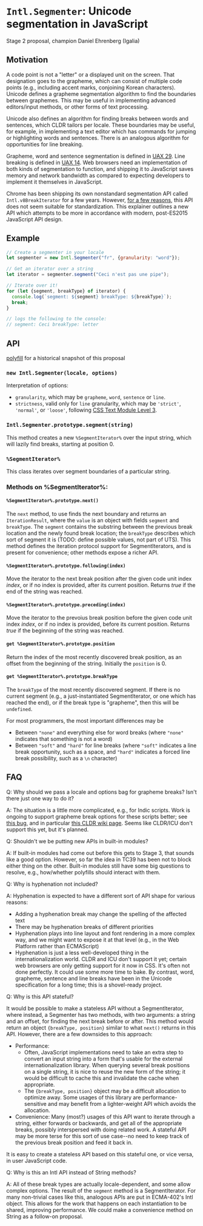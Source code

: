 # `Intl.Segmenter`: Unicode segmentation in JavaScript

Stage 2 proposal, champion Daniel Ehrenberg (Igalia)

## Motivation

A code point is not a "letter" or a displayed unit on the screen. That designation goes to the grapheme, which can consist of multiple code points (e.g., including accent marks, conjoining Korean characters). Unicode defines a grapheme segmentation algorithm to find the boundaries between graphemes. This may be useful in implementing advanced editors/input methods, or other forms of text processing.

Unicode also defines an algorithm for finding breaks between words and sentences, which CLDR tailors per locale. These boundaries may be useful, for example, in implementing a text editor which has commands for jumping or highlighting words and sentences. There is an analogous algorithm for opportunities for line breaking.

Grapheme, word and sentence segmentation is defined in [UAX 29](http://unicode.org/reports/tr29/). Line breaking is defined in [UAX 14](http://www.unicode.org/reports/tr14/). Web browsers need an implementation of both kinds of segmentation to function, and shipping it to JavaScript saves memory and network bandwidth as compared to expecting developers to implement it themselves in JavaScript.

Chrome has been shipping its own nonstandard segmentation API called `Intl.v8BreakIterator` for a few years. However, [for a few reasons](https://github.com/tc39/ecma402/issues/60#issuecomment-194041835), this API does not seem suitable for standardization. This explainer outlines a new API which attempts to be more in accordance with modern, post-ES2015 JavaScript API design.

## Example

```js
// Create a segmenter in your locale
let segmenter = new Intl.Segmenter("fr", {granularity: "word"});

// Get an iterator over a string
let iterator = segmenter.segment("Ceci n'est pas une pipe");

// Iterate over it!
for (let {segment, breakType} of iterator) {
  console.log(`segment: ${segment} breakType: ${breakType}`);
  break;
}

// logs the following to the console:
// segment: Ceci breakType: letter
```

## API

[polyfill](https://gist.github.com/inexorabletash/8c4d869a584bcaa18514729332300356) for a historical snapshot of this proposal

### `new Intl.Segmenter(locale, options)`

Interpretation of options:
- `granularity`, which may be `grapheme`, `word`, `sentence` or `line`.
- `strictness`, valid only for `line` granularity, which may be `'strict'`, `'normal'`, or `'loose'`, following <a href="https://drafts.csswg.org/css-text-3/#line-break-property">CSS Text Module Level 3</a>.

### `Intl.Segmenter.prototype.segment(string)`

This method creates a new `%SegmentIterator%` over the input string, which will lazily find breaks, starting at position 0.

### `%SegmentIterator%`

This class iterates over segment boundaries of a particular string.
### Methods on %SegmentIterator%:

#### `%SegmentIterator%.prototype.next()`

The `next` method, to use finds the next boundary and returns an `IterationResult`, where the `value` is an object with fields `segment` and `breakType`. The `segment` contains the substring between the previous break location and the newly found break location; the `breakType` describes which sort of segment it is (TODO: define possible values, not part of UTS). This method defines the iteration protocol support for SegmentIterators, and is present for convenience; other methods expose a richer API.

#### `%SegmentIterator%.prototype.following(index)`

Move the iterator to the next break position after the given code unit index _index_, or if no index is provided, after its current position. Returns *true* if the end of the string was reached.

#### `%SegmentIterator%.prototype.preceding(index)`

Move the iterator to the prevoius break position before the given code unit index _index_, or if no index is provided, before its current position. Returns *true* if the beginning of the string was reached.

#### `get %SegmentIterator%.prototype.position`

Return the index of the most recently discovered break position, as an offset from the beginning of the string. Initially the `position` is 0.

#### `get %SegmentIterator%.prototype.breakType`

The `breakType` of the most recently discovered segment. If there is no current segment (e.g., a just-instantiated SegmentIterator, or one which has reached the end), or if the break type is "grapheme", then this will be `undefined`.

For most programmers, the most important differences may be
- Between `"none"` and everything else for word breaks (where `"none"` indicates that something is not a word)
- Between `"soft"` and `"hard"` for line breaks (where `"soft"` indicates a line break opportunity, such as a space, and `"hard"` indicates a forced line break possibility, such as a `\n` character)

## FAQ

Q: Why should we pass a locale and options bag for grapheme breaks? Isn't there just one way to do it?

A: The situation is a little more complicated, e.g., for Indic scripts. Work is ongoing to support grapheme break options for these scripts better; see [this bug](http://unicode.org/cldr/trac/ticket/2142), and in particular [this CLDR wiki page](http://cldr.unicode.org/development/development-process/design-proposals/grapheme-usage). Seems like CLDR/ICU don't support this yet, but it's planned.

Q: Shouldn't we be putting new APIs in built-in modules?

A: If built-in modules had come out before this gets to Stage 3, that sounds like a good option. However, so far the idea in TC39 has been not to block either thing on the other. Built-in modules still have some big questions to resolve, e.g., how/whether polyfills should interact with them.

Q: Why is hyphenation not included?

A: Hyphenation is expected to have a different sort of API shape for various reasons:
- Adding a hyphenation break may change the spelling of the affected text
- There may be hyphenation breaks of different priorities
- Hyphenation plays into line layout and font rendering in a more complex way, and we might want to expose it at that level (e.g., in the Web Platform rather than ECMAScript)
- Hyphenation is just a less well-developed thing in the internationalization world. CLDR and ICU don't support it yet; certain web browsers are only getting support for it now in CSS. It's often not done perfectly. It could use some more time to bake. By contrast, word, grapheme, sentence and line breaks have been in the Unicode specification for a long time; this is a shovel-ready project.

Q: Why is this API stateful?

It would be possible to make a stateless API without a SegmentIterator, where instead, a Segmenter has two methods, with two arguments: a string and an offset, for finding the next break before or after. This method would return an object `{breakType, position}` similar to what `next()` returns in this API. However, there are a few downsides to this approach:
- Performance:
  - Often, JavaScript implementations need to take an extra step to convert an input string into a form that's usable for the external internationalization library. When querying several break positions on a single string, it is nice to reuse the new form of the string; it would be difficult to cache this and invalidate the cache when appropriate.
  - The `{breakType, position}` object may be a difficult allocation to optimize away. Some usages of this library are performance-sensitive and may benefit from a lighter-weight API which avoids the allocation.
- Convenience: Many (most?) usages of this API want to iterate through a string, either forwards or backwards, and get all of the appropriate breaks, possibly interspersed with doing related work. A stateful API may be more terse for this sort of use case--no need to keep track of the previous break position and feed it back in.

It is easy to create a stateless API based on this stateful one, or vice versa, in user JavaScript code.

Q: Why is this an Intl API instead of String methods?

A: All of these break types are actually locale-dependent, and some allow complex options. The result of the `segment` method is a SegmentIterator. For many non-trivial cases like this, analogous APIs are put in ECMA-402's Intl object. This allows for the work that happens on each instantiation to be shared, improving performance. We could make a convenience method on String as a follow-on proposal.
